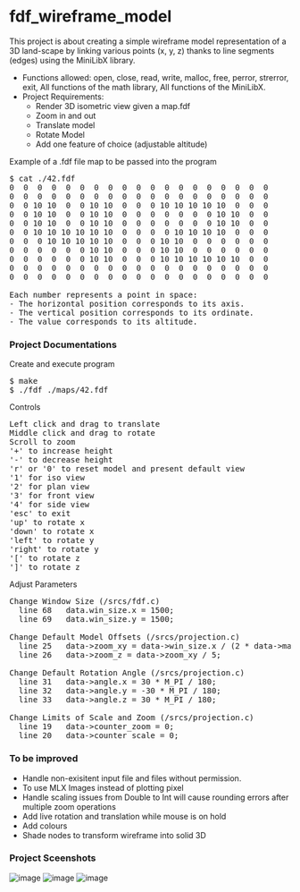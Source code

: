 # fdf_wireframe_model
This project is about creating a simple wireframe model representation of a 3D land-scape by linking various points (x, y, z) thanks to line segments (edges) using the MiniLibX library.
- Functions allowed: open, close, read, write, malloc, free, perror, strerror, exit, All functions of the math
library, All functions of the MiniLibX.
- Project Requirements:
    - Render 3D isometric view given a map.fdf
    - Zoom in and out
    - Translate model
    - Rotate Model
    - Add one feature of choice (adjustable altitude) 

Example of a .fdf file map to be passed into the program
<pre>
$ cat ./42.fdf
0  0  0  0  0  0  0  0  0  0  0  0  0  0  0  0  0  0  0
0  0  0  0  0  0  0  0  0  0  0  0  0  0  0  0  0  0  0
0  0 10 10  0  0 10 10  0  0  0 10 10 10 10 10  0  0  0
0  0 10 10  0  0 10 10  0  0  0  0  0  0  0 10 10  0  0
0  0 10 10  0  0 10 10  0  0  0  0  0  0  0 10 10  0  0
0  0 10 10 10 10 10 10  0  0  0  0 10 10 10 10  0  0  0
0  0  0 10 10 10 10 10  0  0  0 10 10  0  0  0  0  0  0
0  0  0  0  0  0 10 10  0  0  0 10 10  0  0  0  0  0  0
0  0  0  0  0  0 10 10  0  0  0 10 10 10 10 10 10  0  0
0  0  0  0  0  0  0  0  0  0  0  0  0  0  0  0  0  0  0
0  0  0  0  0  0  0  0  0  0  0  0  0  0  0  0  0  0  0

Each number represents a point in space:
- The horizontal position corresponds to its axis.
- The vertical position corresponds to its ordinate.
- The value corresponds to its altitude.
</pre>

### Project Documentations
Create and execute program
<pre>
$ make
$ ./fdf ./maps/42.fdf
</pre>
Controls
<pre>
Left click and drag to translate
Middle click and drag to rotate
Scroll to zoom
'+' to increase height
'-' to decrease height
'r' or '0' to reset model and present default view
'1' for iso view
'2' for plan view
'3' for front view
'4' for side view
'esc' to exit
'up' to rotate x
'down' to rotate x
'left' to rotate y
'right' to rotate y
'[' to rotate z
']' to rotate z
</pre>
Adjust Parameters
<pre>
Change Window Size (/srcs/fdf.c)
  line 68	data.win_size.x = 1500;
  line 69	data.win_size.y = 1500;
	
Change Default Model Offsets (/srcs/projection.c)
  line 25	data->zoom_xy = data->win_size.x / (2 * data->map_size.x);
  line 26	data->zoom_z = data->zoom_xy / 5;

Change Default Rotation Angle (/srcs/projection.c)
  line 31	data->angle.x = 30 * M_PI / 180;
  line 32	data->angle.y = -30 * M_PI / 180;
  line 33	data->angle.z = 30 * M_PI / 180;

Change Limits of Scale and Zoom (/srcs/projection.c)
  line 19	data->counter_zoom = 0;
  line 20	data->counter_scale = 0;
</pre>
### To be improved
- Handle non-exisitent input file and files without permission.
- To use MLX Images instead of plotting pixel
- Handle scaling issues from Double to Int will cause rounding errors after multiple zoom operations
- Add live rotation and translation while mouse is on hold
- Add colours
- Shade nodes to transform wireframe into solid 3D
### Project Sceenshots
![image](https://github.com/ateow/42-Core-SG/assets/144050579/9362e8b4-3d39-4b90-b755-e371ba86de29)
![image](https://github.com/ateow/42-Core-SG/assets/144050579/4385d779-5223-4166-ac14-da875f0f1ac5)
![image](https://github.com/ateow/42-Core-SG/assets/144050579/f5227ebe-c854-4708-aeea-c098dddd0578)


